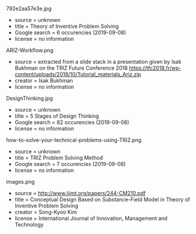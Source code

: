 792e2aa57e3e.jpg
* source = unknown
* title = Theory of Inventive Problem Solving
* Google search = 6 occurencies (2019-09-08)
* license = no information

ARIZ-Workflow.png
* source = extracted from a slide stack in a presentation given by Isak
  Bukhman on the TRIZ Future Conference 2018
  https://tfc2018.fr/wp-content/uploads/2018/10/Tutorial_materials_Ariz.zip
* creator = Isak Bukhman 
* license = no information

DesignThinking.jpg
* source = unknown
* title = 5 Stages of Design Thinking
* Google search = 82 occurencies (2019-09-08)
* license = no information

how-to-solve-your-technical-problems-using-TRIZ.png
* source = unknown
* title = TRIZ Problem Solving Method
* Google search = 7 occurencies (2019-09-08)
* license = no information

images.png
* source = http://www.ijimt.org/papers/244-CM210.pdf
* title = Conceptual Design Based on Substance-Field Model in Theory of
  Inventive Problem Solving
* creator = Song-Kyoo Kim
* license = International Journal of Innovation, Management and Technology
